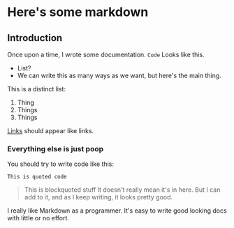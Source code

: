 # Here's some markdown

## Introduction

Once upon a time, I wrote some documentation.
`Code` Looks like this.

- List?
- We can write this as many ways as we want, but here's the main thing.

This is a distinct list:

1. Thing
2. Things
3. Things

[Links][] should appear like links.

[Links]: http://www.dude.com/

### Everything else is just poop

You should try to write code like this:

    This is quoted code

> This is blockquoted stuff It doesn't really mean it's in here. But I can add to it, and as I keep writing, it looks pretty good.

I really like Markdown as a programmer. It's easy to write good looking docs with little or no effort.
